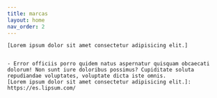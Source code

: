```yaml
---
title: marcas
layout: home
nav_order: 2
---
```



    [Lorem ipsum dolor sit amet consectetur adipisicing elit.]

    
    - Error officiis porro quidem natus aspernatur quisquam obcaecati dolorum! Non sunt iure doloribus possimus? Cupiditate soluta repudiandae voluptates, voluptate dicta iste omnis.
    [Lorem ipsum dolor sit amet consectetur adipisicing elit.]: https://es.lipsum.com/
